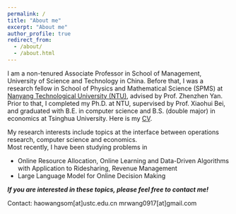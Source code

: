 ```yaml
---
permalink: /
title: "About me"
excerpt: "About me"
author_profile: true
redirect_from: 
  - /about/
  - /about.html
---
```



I am a non-tenured Associate Professor in School of Management, University of Science and Technology in China. Before that, I was a research fellow in School of Physics and Mathematical Science (SPMS) at [Nanyang Technological University (NTU)](https://www.ntu.edu.sg/), advised by Prof. Zhenzhen Yan. Prior to that, I completed my Ph.D. at NTU, supervised by Prof. Xiaohui Bei, and graduated with B.E. in computer science and B.S. (double major) in economics at Tsinghua University. Here is my [CV](https://AnthonyWang14.github.io/files/HAOW_CV_Oct.pdf).

My research interests include topics at the interface between operations research, computer science and economics.  
Most recently, I have been studying problems in  
* Online Resource Allocation, Online Learning and Data-Driven Algorithms with Application to Ridesharing, Revenue Management 
* Large Language Model for Online Decision Making

***If you are interested in these topics, please feel free to contact me!***

Contact: haowangsom[at]ustc.edu.cn mrwang0917[at]gmail.com



<!-- Publications 
======
**Wang H**, Yan Z, Bei X. A Non-asymptotic Analysis for Re-solving Heuristic in online matching[J]. Production and
Operations Management, 2022.

**Wang, H.**, Bei, X. (2022). Real-Time Driver-Request Assignment in Ridesourcing. Proceedings of the AAAI
Conference on Artificial Intelligence, 36(4), 3840-3849.

Tu C, Zeng X, **Wang H**, et al. A unified framework for community detection and network representation learning[J].
IEEE Transactions on Knowledge and Data Engineering, 2018, 31(6): 1051-1065.

Work in progress
======
Strategical Waiting in Dynamic Stochastic Matching with Application in Ridesourcing

Fully Online Matching with Stochastic Arrivals and Departures

Re-solving in Online Matching with an Improved Non-asymptotic Analysis

Teaching
======
Time Series Analysis, Teaching Assistant, NTU SPMS, Spring 2021

Probability and Introduction to Statistics, Teaching Assistant, NTU SPMS, Fall 2020

Statistics, Teaching Assistant, NTU SPMS, Spring 2020


News
======
Aug 2022: I was selected as AAAI-2023 PC member.

Aug 2022: I gave a talk "A Non-asymptotic Analysis for Re-solving Heuristic in online matching" in International Conference on Continuous Optimization (ICCOPT), Bethlehem, PA, Aug 2022.

Mar 2022: I gave a talk "Real-Time Driver-Request Assignment in Ridesourcing" in Shanghai Jiaotong University. -->
